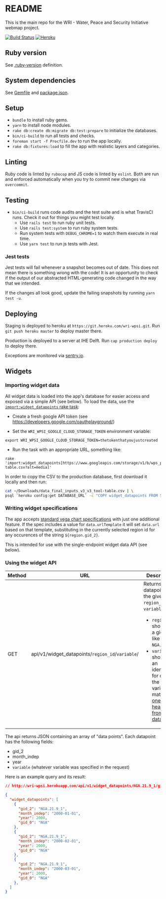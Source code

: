 # README

This is the main repo for the WRI - Water, Peace and Security Initiative webmap project.

[![Build Status](https://travis-ci.com/greenriver/wri-wpsi.svg?token=EQywZqAdUXLYyppSoTji&branch=master)](https://travis-ci.com/greenriver/wri-wpsi)
[![Heroku](http://heroku-badge.herokuapp.com/?app=wri-wpsi&style=flat&svg=1)](https://dashboard.heroku.com/apps/wri-wpsi)

## Ruby version

See [.ruby-version](/.ruby-version) definition.

## System dependencies

See [Gemfile](/Gemfile) and [package.json](/package.json).

## Setup

* `bundle` to install ruby gems.
* `yarn` to install node modules.
* `rake db:create db:migrate db:test:prepare` to initialize the databases.
* `bin/ci-build` to run all tests and checks.
* `foreman start -f Procfile.dev` to run the app locally.
* `rake db:fixtures:load` to fill the app with realistic layers and categories.

## Linting

Ruby code is linted by `rubocop` and JS code is linted by `eslint`. Both are run and enforced automatically when you try to commit new changes via `overcommit`.

## Testing

* `bin/ci-build` runs code audits and the test suite and is what TravisCI runs. Check it out for things you might test locally.
  * Use `rails test` to run ruby unit tests.
  * Use `rails test:system` to run ruby system tests.
  * Run system tests with `DEBUG_CHROME=1` to watch them execute in real time.
  * Use `yarn test` to run js tests with Jest.

### Jest tests

Jest tests will fail whenever a snapshot becomes out of date. This does not mean there is something wrong with the code! It is an opportunity to check if the output of our abstracted HTML-generating code changed in the way that we intended.

If the changes all look good, update the failing snapshots by running `yarn test -u`.

## Deploying

Staging is deployed to heroku at `https://git.heroku.com/wri-wpsi.git`. Run `git push heroku master` to deploy master there.

Production is deployed to a server at IHE Delft. Run `cap production deploy` to deploy there.

Exceptions are monitored via [sentry.io](https://sentry.io/organizations/green-river/issues/?project=1484102).

## Widgets

### Importing widget data

All widget data is loaded into the app's database for easier access and exposed via a simple API (see below). To load the data, use the [`import:widget_datapoints` rake task](/lib/tasks/import.rake):

* Create a fresh google API token (see https://developers.google.com/oauthplayground/)

* Set the `WRI_WPSI_GOOGLE_CLOUD_STORAGE_TOKEN` environment variable:

```
export WRI_WPSI_GOOGLE_CLOUD_STORAGE_TOKEN=thetokenthatyoujustcreated
```

* Run the task with an appropriate URL, something like:

```
rake 'import:widget_datapoints[https://www.googleapis.com/storage/v1/b/wps_pillar1a/o/data_final%2finputs%2fv3%2fv3_tool-table.csv?alt=media]'
```

In order to copy the CSV to the production database, first download it locally and then run:

```bash
cat ~/Downloads/data_final_inputs_v3_v3_tool-table.csv | \
psql `heroku config:get DATABASE_URL` -c "COPY widget_datapoints FROM STDIN DELIMITERS ',' CSV HEADER;"
```

### Writing widget specifications

The app accepts [standard vega chart specifications](https://vega.github.io/vega/docs/specification/) with just one additional feature. If the spec includes a value for `data.urlTemplate` it will set `data.url` based on that template, substituting in the currently selected region id for any occurences of the string `${region.gid_2}`.

This is intended for use with the single-endpoint widget data API (see below).

### Using the widget API

| Method | URL                                                  | Description
|--------|------------------------------------------------------|------------
| GET    | api/v1/widget_datapoints/`region_id`/`variable`/     | Returns all datapoints for the given `region_id` and `variable`:<ul><li>`region_id` should be a gid_2 like `NGA.21.9_1`</li><li>`variable` should be an identifier for one of the model variables, matching [one of the headers from the data csv](/db/schema.rb#L64-L138).</li></ul>

The api returns JSON containing an array of "data points". Each datapoint has the following fields:

* gid_2
* month_indep
* year
* `variable` (whatever variable was specified in the request)

Here is an example query and its result:

```JSON
// http://wri-wpsi.herokuapp.com/api/v1/widget_datapoints/NGA.21.9_1/gid_0/

{
  "widget_datapoints": [
    {
      "gid_2": "NGA.21.9_1",
      "month_indep": "2000-01-01",
      "year": 2000,
      "gid_0": "NGA"
    },
    {
      "gid_2": "NGA.21.9_1",
      "month_indep": "2000-02-01",
      "year": 2000,
      "gid_0": "NGA"
    },
    {
      "gid_2": "NGA.21.9_1",
      "month_indep": "2000-03-01",
      "year": 2000,
      "gid_0": "NGA"
    },
  ]
}
```
